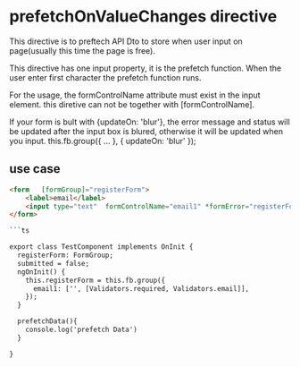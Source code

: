 # prefetchOnValueChanges directive

This directive is   to preftech API Dto to store when user input on page(usually this time the page is free).

This directive has one input property, it is the prefetch function. When the user enter first character the prefetch function runs.
 
For  the usage, the formControlName attribute must exist in the input element.  this diretive can not be  together with [formControlName].

If your form is bult with {updateOn: 'blur'}, the error message and status will be updated after the input box is blured,
otherwise it will be updated when you input.
  this.fb.group({
       ...
    }, {
      updateOn: 'blur' 
    });


## use case  

```html
<form   [formGroup]="registerForm">
    <label>email</label>
    <input type="text"  formControlName="email1" *formError="registerForm" [prefetchOnValueChanges]="prefetchDate">
</form>

```ts 

export class TestComponent implements OnInit {
  registerForm: FormGroup;
  submitted = false;
  ngOnInit() {
    this.registerForm = this.fb.group({
      email1: ['', [Validators.required, Validators.email]],
    });
  }

  prefetchData(){
    console.log('prefetch Data')
  }

}
```

